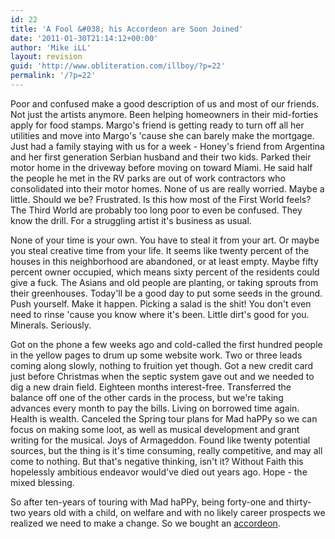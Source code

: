 ```yaml
---
id: 22
title: 'A Fool &#038; his Accordeon are Soon Joined'
date: '2011-01-30T21:14:12+00:00'
author: 'Mike iLL'
layout: revision
guid: 'http://www.obliteration.com/illboy/?p=22'
permalink: '/?p=22'
---
```


Poor and confused make a good description of us and most of our friends. Not just the artists anymore. Been helping homeowners in their mid-forties apply for food stamps. Margo's friend is getting ready to turn off all her utilities and move into Margo's 'cause she can barely make the mortgage. Just had a family staying with us for a week - Honey's friend from Argentina and her first generation Serbian husband and their two kids. Parked their motor home in the driveway before moving on toward Miami. He said half the people he met in the RV parks are out of work contractors who consolidated into their motor homes. None of us are really worried. Maybe a little. Should we be? Frustrated. Is this how most of the First World feels? The Third World are probably too long poor to even be confused. They know the drill. For a struggling artist it's business as usual.

None of your time is your own. You have to steal it from your art. Or maybe you steal creative time from your life. It seems like twenty percent of the houses in this neighborhood are abandoned, or at least empty. Maybe fifty percent owner occupied, which means sixty percent of the residents could give a fuck. The Asians and old people are planting, or taking sprouts from their greenhouses. Today'll be a good day to put some seeds in the ground. Push yourself. Make it happen. Picking a salad is the shit! You don't even need to rinse 'cause you know where it's been. Little dirt's good for you. Minerals. Seriously.

Got on the phone a few weeks ago and cold-called the first hundred people in the yellow pages to drum up some website work. Two or three leads coming along slowly, nothing to fruition yet though. Got a new credit card just before Christmas when the septic system gave out and we needed to dig a new drain field. Eighteen months interest-free. Transferred the balance off one of the other cards in the process, but we're taking advances every month to pay the bills. Living on borrowed time again. Health is wealth. Canceled the Spring tour plans for Mad haPPy so we can focus on making some loot, as well as musical development and grant writing for the musical. Joys of Armageddon. Found like twenty potential sources, but the thing is it's time consuming, really competitive, and may all come to nothing. But that's negative thinking, isn't it? Without Faith this hopelessly ambitious endeavor would've died out years ago. Hope - the mixed blessing.

So after ten-years of touring with Mad haPPy, being forty-one and thirty-two years old with a child, on welfare and with no likely career prospects we realized we need to make a change. So we bought an <a href="http://www.youtube.com/watch?v=coXTgj4GZL4" target="_blank">accordeon</a>.
